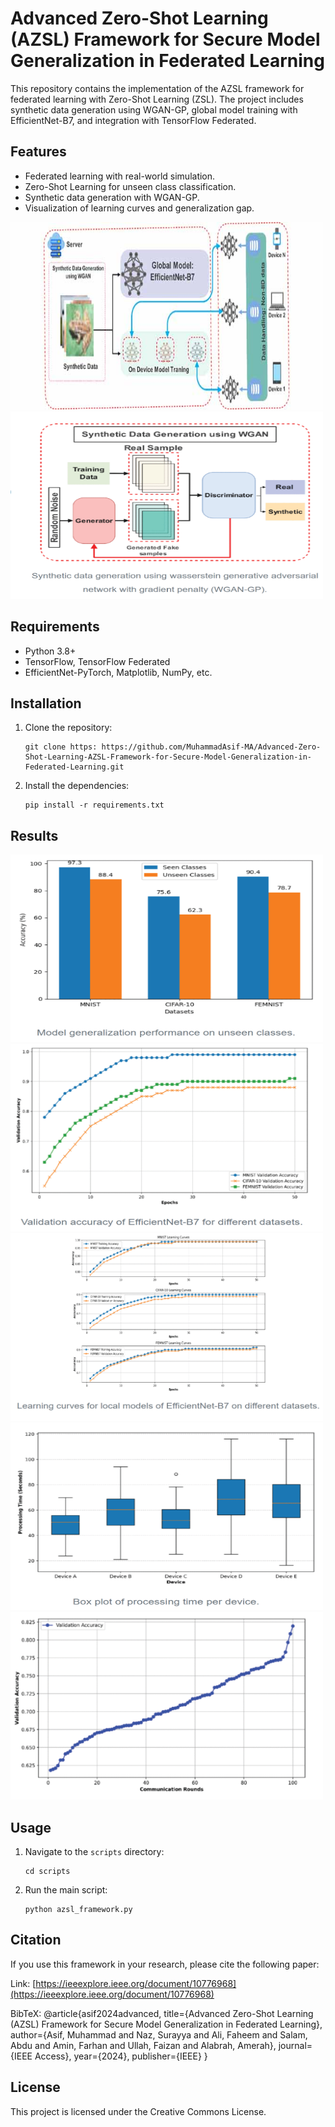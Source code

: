 # Advanced Zero-Shot Learning (AZSL) Framework for Secure Model Generalization in Federated Learning

This repository contains the implementation of the AZSL framework for federated learning with Zero-Shot Learning (ZSL). The project includes synthetic data generation using WGAN-GP, global model training with EfficientNet-B7, and integration with TensorFlow Federated.

## Features
- Federated learning with real-world simulation.
- Zero-Shot Learning for unseen class classification.
- Synthetic data generation with WGAN-GP.
- Visualization of learning curves and generalization gap.
<img src="images/Main.jpg" alt="Description" width="500" height="300">

<img src="images/WGAN-GP.png" alt="Description" width="500" height="300">

## Requirements
- Python 3.8+
- TensorFlow, TensorFlow Federated
- EfficientNet-PyTorch, Matplotlib, NumPy, etc.

## Installation
1. Clone the repository:
   ```
   git clone https: https://github.com/MuhammadAsif-MA/Advanced-Zero-Shot-Learning-AZSL-Framework-for-Secure-Model-Generalization-in-Federated-Learning.git
   ```
2. Install the dependencies:
   ```
   pip install -r requirements.txt
   ```
## Results
<img src="images/R1.png" alt="Description" width="500" height="300">
<img src="images/R2.png" alt="Description" width="500" height="300">
<img src="images/R3.png" alt="Description" width="500" height="300">
<img src="images/R4.png" alt="Description" width="500" height="300">
<img src="images/R5.png" alt="Description" width="500" height="300">


## Usage
1. Navigate to the `scripts` directory:
   ```
   cd scripts
   ```
2. Run the main script:
   ```
   python azsl_framework.py
   ```
## Citation

If you use this framework in your research, please cite the following paper:

Link: [https://ieeexplore.ieee.org/document/10776968](https://ieeexplore.ieee.org/document/10776968)

BibTeX:
@article{asif2024advanced,
  title={Advanced Zero-Shot Learning (AZSL) Framework for Secure Model Generalization in Federated Learning},
  author={Asif, Muhammad and Naz, Surayya and Ali, Faheem and Salam, Abdu and Amin, Farhan and Ullah, Faizan and Alabrah, Amerah},
  journal={IEEE Access},
  year={2024},
  publisher={IEEE}
}
## License
This project is licensed under the Creative Commons License.
